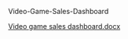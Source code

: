 Video-Game-Sales-Dashboard

[Video game sales dashboard.docx](https://github.com/Nooelle/Video-Game-Sales-Dashboard/files/10987891/Video.game.sales.dashboard.docx)
